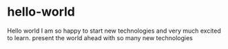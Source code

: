 # hello-world
Hello world I am so happy to start new technologies and very much excited to learn.
present the world ahead with so many new technologies
